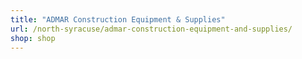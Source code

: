 ```yaml
---
title: "ADMAR Construction Equipment & Supplies"
url: /north-syracuse/admar-construction-equipment-and-supplies/
shop: shop
---
```

